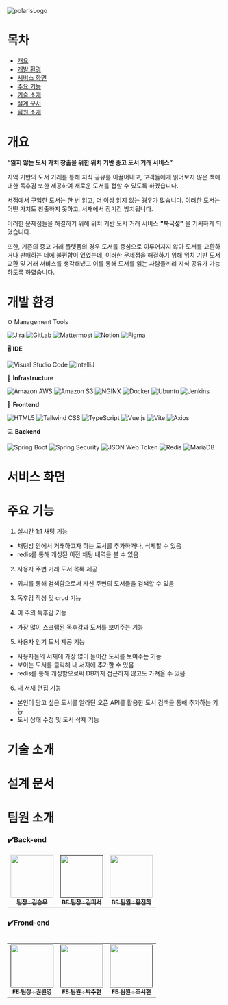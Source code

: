 ![polarisLogo](/uploads/785a93976e9c338f38a4bdbd4c60cbe4/polarisLogo.png)

# 목차
- [개요](#개요)
- [개발 환경](#개발-환경)
- [서비스 화면](#서비스-화면)
- [주요 기능](#주요-기능)
- [기술 소개](#기술-소개)
- [설계 문서](#설계-문서)
- [팀원 소개](#팀원-소개)
# 개요
    
 **“읽지 않는 도서 가치 창출을 위한 위치 기반 중고 도서 거래 서비스”**
    
지역 기반의 도서 거래를 통해 지식 공유를 이끌어내고, 고객들에게 읽어보지 않은 책에 대한 독후감 또한 제공하여 새로운 도서를 접할 수 있도록 하겠습니다.
    
    
서점에서 구입한 도서는 한 번 읽고, 더 이상 읽지 않는 경우가 많습니다. 이러한 도서는 어떤 가치도 창출하지 못하고, 서재에서 장기간 방치됩니다.
    
이러한 문제점들을 해결하기 위해 위치 기반 도서 거래 서비스 **"북극성"** 을 기획하게 되었습니다.  
    
또한, 기존의 중고 거래 플랫폼의 경우 도서를 중심으로 이루어지지 않아 도서를 교환하거나 판매하는 데에 불편함이 있었는데, 이러한 문제점을 해결하기 위해 위치 기반 도서 교환 및 거래 서비스를 생각해냈고 이를 통해 도서를 읽는 사람들끼리 지식 공유가 가능하도록 하였습니다.


# 개발 환경
⚙️ Management Tools

<img alt="Jira" src="https://img.shields.io/badge/Jira-0052CC?style=for-the-badge&logo=jira&amp;logoColor=white"/>
<img alt="GitLab" src="https://img.shields.io/badge/GitLab-FC6D26?style=for-the-badge&logo=gitlab&logoColor=white"/>
<img alt="Mattermost" src="https://img.shields.io/badge/Mattermost-0058CC?style=for-the-badge&logo=mattermost&logoColor=white"/>
<img alt="Notion" src="https://img.shields.io/badge/Notion-000000?style=for-the-badge&logo=notion&logoColor=white"/>
<img alt="Figma" src="https://img.shields.io/badge/Figma-F24E1E?style=for-the-badge&logo=figma&logoColor=white"/>

🖥️ **IDE**

<img alt="Visual Studio Code" src="https://img.shields.io/badge/Visual Studio Code-007ACC?style=for-the-badge&logo=visual studio code&logoColor=white"/>
<img alt="IntelliJ" src="https://img.shields.io/badge/IntelliJ-000000?style=for-the-badge&logo=intellij&logoColor=white"/>


🚀 **Infrastructure**

<img alt="Amazon AWS" src="https://img.shields.io/badge/Amazon AWS-232F3E?style=for-the-badge&logo=amazon aws&logoColor=white"/>
<img alt="Amazon S3" src="https://img.shields.io/badge/Amazon S3-569A31?style=for-the-badge&logo=amazon s3&logoColor=white"/>
<img alt="NGINX" src="https://img.shields.io/badge/NGINX-009639?style=for-the-badge&logo=nginx&logoColor=white"/>
<img alt="Docker" src="https://img.shields.io/badge/Docker-2496ED?style=for-the-badge&logo=docker&logoColor=white"/>
<img alt="Ubuntu" src="https://img.shields.io/badge/Ubuntu-E95420?style=for-the-badge&logo=ubuntu&logoColor=white"/>
<img alt="Jenkins" src="https://img.shields.io/badge/Jenkins-D24939?style=for-the-badge&logo=jenkins&logoColor=white"/>



📱 **Frontend**

<img alt="HTML5" src="https://img.shields.io/badge/HTML5-E34F26?style=for-the-badge&logo=html5&logoColor=white"/>
<img alt="Tailwind CSS" src="https://img.shields.io/badge/Tailwind CSS-06B6D4?style=for-the-badge&logo=tailwind css&logoColor=white"/>
<img alt="TypeScript" src="https://img.shields.io/badge/TypeScript-3178C6?style=for-the-badge&logo=typescript&logoColor=white"/>
<img alt="Vue.js" src="https://img.shields.io/badge/Vue.js-4FC08D?style=for-the-badge&logo=vue.js&logoColor=white"/>
<img alt="Vite" src="https://img.shields.io/badge/Vite-646CFF?style=for-the-badge&logo=vite&logoColor=white"/>
<img alt="Axios" src="https://img.shields.io/badge/Axios-5A29E4?style=for-the-badge&logo=axios&logoColor=white"/>


💻 **Backend**

<img alt="Spring Boot" src="https://img.shields.io/badge/Spring Boot-6DB33F?style=for-the-badge&logo=spring boot&logoColor=white"/>
<img alt="Spring Security" src="https://img.shields.io/badge/Spring Security-6DB33F?style=for-the-badge&logo=spring security&logoColor=white"/>
<img alt="JSON Web Token" src="https://img.shields.io/badge/JSON Web Token-000000?style=for-the-badge&logo=jwt&logoColor=white"/>
<img alt="Redis" src="https://img.shields.io/badge/Redis-DC382D?style=for-the-badge&logo=redis&logoColor=white"/>
<img alt="MariaDB" src="https://img.shields.io/badge/MariaDB-003545?style=for-the-badge&logo=mariadb&logoColor=white"/>

# 서비스 화면



# 주요 기능


1. 실시간 1:1 채팅 기능
- 채팅방 안에서 거래하고자 하는 도서를 추가하거나, 삭제할 수 있음
- redis를 통해 캐싱된 이전 채팅 내역을 볼 수 있음
2. 사용자 주변 거래 도서 목록 제공
- 위치를 통해 검색함으로써 자신 주변의 도서들을 검색할 수 있음
3. 독후감 작성 및 crud 기능

4. 이 주의 독후감 기능
- 가장 많이 스크랩된 독후감과 도서를 보여주는 기능

5. 사용자 인기 도서 제공 기능
- 사용자들의 서재에 가장 많이 들어간 도서를 보여주는 기능
- 보이는 도서를 클릭해 내 서재에 추가할 수 있음
- redis를 통해 캐싱함으로써 DB까지 접근하지 않고도 가져올 수 있음

6. 내 서재 편집 기능
- 본인이 담고 싶은 도서를 알라딘 오픈 API를 활용한 도서 검색을 통해 추가하는 기능
- 도서 상태 수정 및 도서 삭제 기능

# 기술 소개



# 설계 문서



# 팀원 소개

### ✔️Back-end
<table>
    <tbody>
        <tr>
    <td align="center"><a href="https://github.com/DeveloperYard"><img src="" width="100px;" alt=""/><br /><sub><b>팀장 : 김승우</b></sub></a><br /></td>
      <td align="center"><a href=""><img src="" width="100px;" alt=""/><br /><sub><b>BE 팀장 : 김미서</b></sub></a><br /></td>
      <td align="center"><a href="https://github.com/madcom96"><img src="" width="100px;" alt=""/><br /><sub><b>BE 팀원 : 황진하</b></sub></a><br /></td>
</tr>
    </tbody>
<table>

### ✔️Frond-end
<table>
  <tbody>
<tr>
      <td align="center"><a href=""><img src="" width="100px;" alt=""/><br /><sub><b>FE 팀장 : 권원영</b></sub></a><br /></td>
      <td align="center"><a href=""><img src="" width="100px;" alt=""/><br /><sub><b>FE 팀원 : 박주현 </b></sub></a><br /></td>
      <td align="center"><a href=""><img src="" width="100px;" alt=""/><br /><sub><b>FE 팀원 : 조서현 </b></sub></a><br /></td>
     <tr/>
      
    
  </tbody>
</table>
